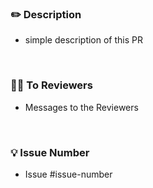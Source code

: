 ### ✏️ Description

- simple description of this PR

</br>

### 🙏🏻 To Reviewers

- Messages to the Reviewers

</br>

### 💡 Issue Number

- Issue #issue-number
